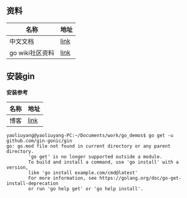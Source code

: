 ## 资料

| 名称            | 地址                                                 |
| --------------- | ---------------------------------------------------- |
| 中文文档        | [link](https://gin-gonic.com/zh-cn/docs/benchmarks/) |
| go wiki社区资料 | [link](https://learnku.com/go/wikis)                 |

## 安装gin

**安装参考**

| 名称 | 地址                                                         |
| ---- | ------------------------------------------------------------ |
| 博客 | [link](https://blog.csdn.net/weixin_45719444/article/details/121711250) |



```shell
yaoliuyang@yaoliuyang-PC:~/Documents/work/go_demos$ go get -u github.com/gin-gonic/gin
go: go.mod file not found in current directory or any parent directory.
        'go get' is no longer supported outside a module.
        To build and install a command, use 'go install' with a version,
        like 'go install example.com/cmd@latest'
        For more information, see https://golang.org/doc/go-get-install-deprecation
        or run 'go help get' or 'go help install'.
```

